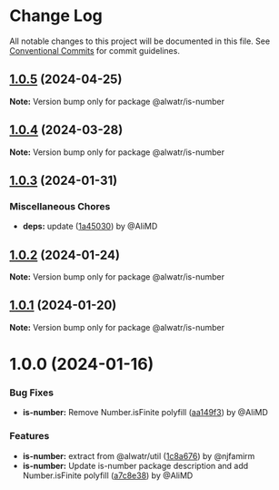# Change Log

All notable changes to this project will be documented in this file.
See [Conventional Commits](https://conventionalcommits.org) for commit guidelines.

## [1.0.5](https://github.com/Alwatr/nanolib/compare/@alwatr/is-number@1.0.4...@alwatr/is-number@1.0.5) (2024-04-25)

**Note:** Version bump only for package @alwatr/is-number

## [1.0.4](https://github.com/Alwatr/nanolib/compare/@alwatr/is-number@1.0.3...@alwatr/is-number@1.0.4) (2024-03-28)

**Note:** Version bump only for package @alwatr/is-number

## [1.0.3](https://github.com/Alwatr/nanolib/compare/@alwatr/is-number@1.0.2...@alwatr/is-number@1.0.3) (2024-01-31)

### Miscellaneous Chores

* **deps:** update ([1a45030](https://github.com/Alwatr/nanolib/commit/1a450305440b710a300787d4ca24b1ed8c6a39d7)) by @AliMD

## [1.0.2](https://github.com/Alwatr/nanolib/compare/@alwatr/is-number@1.0.1...@alwatr/is-number@1.0.2) (2024-01-24)

**Note:** Version bump only for package @alwatr/is-number

## [1.0.1](https://github.com/Alwatr/nanolib/compare/@alwatr/is-number@1.0.0...@alwatr/is-number@1.0.1) (2024-01-20)

**Note:** Version bump only for package @alwatr/is-number

# 1.0.0 (2024-01-16)

### Bug Fixes

- **is-number:** Remove Number.isFinite polyfill ([aa149f3](https://github.com/Alwatr/nanolib/commit/aa149f302f96d961b058fc3a9d70399c1023cbe3)) by @AliMD

### Features

- **is-number:** extract from @alwatr/util ([1c8a676](https://github.com/Alwatr/nanolib/commit/1c8a676ccefcad12436f41b96eeb39c60cc09040)) by @njfamirm
- **is-number:** Update is-number package description and add Number.isFinite polyfill ([a7c8e38](https://github.com/Alwatr/nanolib/commit/a7c8e38eb3e939199cf5637feaf08ac0ed98e2e6)) by @AliMD
